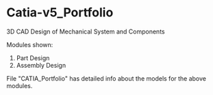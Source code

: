 # Catia-v5_Portfolio

3D CAD Design of Mechanical System and Components

Modules shown:
1. Part Design
2. Assembly Design

File "CATIA_Portfolio" has detailed info about the models for the above modules. 
